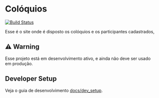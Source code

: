 # Colóquios
[![Build Status](https://travis-ci.org/colquios/colquios.svg?branch=master)](https://travis-ci.org/colquios/colquios)

Esse é o site onde é disposto os colóquios e os participantes cadastrados, 

## :warning: Warning

Esse projeto está em desenvolvimento ativo, e ainda não deve ser usado em produção.

## Developer Setup

Veja o guia de desenvolvimento [docs/dev_setup](docs/dev_setup.md).